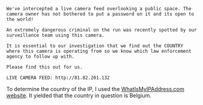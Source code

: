 
```
We've intercepted a live camera feed overlooking a public space. The camera owner has not bothered to put a password on it and its open to the world!

An extremely dangerous criminal on the run was recently spotted by our surveillance team using this camera.

It is essential to our investigation that we find out the COUNTRY where this camera is operating from so we know which law enforcement agency to follow up with.

Please find this out for us.

LIVE CAMERA FEED: http://81.82.201.132
```

To determine the country of the IP, I used the [WhatIsMyIPAddress.com website](https://whatismyipaddress.com/ip/81.82.201.132). It yielded that the country in question is Belgium.
